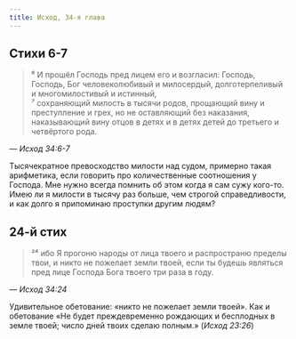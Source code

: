 ```yaml
---
title: Исход, 34-я глава
---
```


## Стихи 6-7

> ⁶ И прошёл Господь пред лицем его и возгласил: Господь, Господь, Бог человеколюбивый и милосердый,
> долготерпеливый и многомилостивый и истинный,  
> ⁷ сохраняющий милость в тысячи родов, прощающий вину и преступление и грех, но не оставляющий без
> наказания, наказывающий вину отцов в детях и в детях детей до третьего и четвёртого рода.

— <cite>Исход&nbsp;34:6-7</cite>

Тысячекратное превосходство милости над судом, примерно такая арифметика, если говорить про количественные
соотношения у Господа. Мне нужно всегда помнить об этом когда я сам сужу кого-то. Имею ли я милости
в тысячу раз больше, чем строгой справедливости, и как долго я припоминаю проступки другим людям?

## 24-й стих

> ²⁴ ибо Я прогоню народы от лица твоего и распространю пределы твои, и никто не пожелает земли твоей,
> если ты будешь являться пред лице Господа Бога твоего три раза в году.

— <cite>Исход&nbsp;34:24</cite>

Удивительное обетование: «никто не пожелает земли твоей». Как и обетование «Не будет преждевременно
рождающих и бесплодных в земле твоей; число дней твоих сделаю полным.» (<cite>Исход&nbsp;23:26</cite>)
